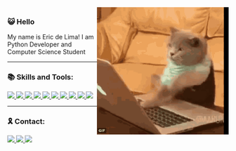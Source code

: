  
<img align="right" width="300" src="./img/catcoding.gif" />

### :smiley_cat: Hello
<p> My name is Eric de Lima! I am Python Developer and Computer Science Student </p>


---
### :books: Skills and Tools:

<a href="https://www.python.org/" alt="Python" target="_blank">
<img src="https://cdn.jsdelivr.net/gh/devicons/devicon/icons/python/python-original.svg" width="35"/>
</a>

<a href="https://flask.palletsprojects.com/en/2.0.x/" alt="Flask" target="_blank">
<img src="https://cdn.jsdelivr.net/gh/devicons/devicon/icons/flask/flask-original.svg" width="35"/>
</a>

<a href="https://www.mysql.com/" alt="MySQL" target="_blank">
<img src="https://cdn.jsdelivr.net/gh/devicons/devicon/icons/mysql/mysql-original-wordmark.svg" width="35"/>
</a>

<a href="https://developer.mozilla.org/pt-BR/docs/Web/JavaScript" alt="JavaScript" target="_blank">
<img src="https://cdn.jsdelivr.net/gh/devicons/devicon/icons/javascript/javascript-original.svg" width="35"/>
</a>

<a href="https://developer.mozilla.org/pt-BR/docs/Web/HTML" alt="HTML" target="_blank">
<img src="https://cdn.jsdelivr.net/gh/devicons/devicon/icons/html5/html5-original.svg" width="35"/>

</a>

<a href="https://developer.mozilla.org/pt-BR/docs/Web/CSS" alt="CSS" target="_blank">
<img src="https://cdn.jsdelivr.net/gh/devicons/devicon/icons/css3/css3-original.svg" width="35"/>
</a>

<a href="https://git-scm.com/" alt="Git" target="_blank">
<img src="https://cdn.jsdelivr.net/gh/devicons/devicon/icons/git/git-original.svg" width="35"/>
</a>

<a href="https://code.visualstudio.com/" alt="VSCode" target="_blank">
<img src="https://cdn.jsdelivr.net/gh/devicons/devicon/icons/vscode/vscode-original.svg" width="35"/>
</a>

<a href="https://linuxfoundation.org/" alt="Linux" target="_blank">
<img src="https://cdn.jsdelivr.net/gh/devicons/devicon/icons/linux/linux-original.svg"  width="35"/>
</a>

<a href="https://www.gnu.org/software/bash/" alt="Bash" target="_blank">
<img src="https://cdn.jsdelivr.net/gh/devicons/devicon/icons/bash/bash-original.svg" width="35"/>
</a>


---

### :reminder_ribbon: Contact:

<a href="https://www.linkedin.com/in/ericvnlima/" alt="Linkedin" target="_blank">
<img src="https://img.shields.io/badge/-Linkedin-1C1C1C?style=for-the-badge&logo=Linkedin&logoColor=00FFFF&link=https://www.linkedin.com/in/ericvnlima/"/>
</a>

<a href="https://discord.com/users/779006607455551500" alt="Discord" target="_blank" >
<img src="https://img.shields.io/badge/-Discord-1C1C1C?style=for-the-badge&logo=Discord&logoColor=00FFFF&link=https://discord.com/users/779006607455551500"/>
</a>

<a href="https://mail.google.com/mail/u/0/?fs=1&tf=cm&source=mailto&to=evl@cin.ufpe.br" alt="Email" target="_blank">
<img src="https://img.shields.io/badge/Gmail-1C1C1C?style=for-the-badge&logo=gmail&logoColor=00FFFF&link=https://mail.google.com/mail/u/0/?fs=1&tf=cm&source=mailto&to=evl@cin.ufpe.br">
</a>
